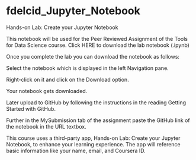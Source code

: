 # fdelcid_Jupyter_Notebook
Hands-on Lab: Create your Jupyter Notebook

This notebook will be used for the Peer  Reviewed Assignment of the Tools for Data Science course. Click HERE to download the lab notebook (.ipynb)  

Once you complete the lab you can download the notebook as follows:

Select the notebook which is displayed in the left Navigation pane.

Right-click on it and click on the Download option.

Your notebook gets downloaded.

Later upload to GitHub by following the instructions in the reading Getting Started with GitHub.

Further in the MySubmission tab of the assignment paste the GitHub link of the notebook in the URL textbox.

This course uses a third-party app, Hands-on Lab: Create your Jupyter Notebook, to enhance your learning experience. The app will reference basic information like your name, email, and Coursera ID.
